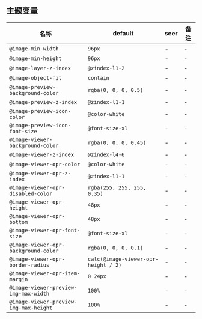 ## 主题变量

| 名称 | default | seer | 备注 |
| --- | --- | --- | --- |
| `@image-min-width` | `96px` | - | - |
| `@image-min-height` | `96px` | - | - |
| `@image-layer-z-index` | `@zindex-l1-2` | - | - |
| `@image-object-fit` | `contain` | - | - |
| `@image-preview-background-color` | `rgba(0, 0, 0, 0.5)` | - | - |
| `@image-preview-z-index` | `@zindex-l1-1` | - | - |
| `@image-preview-icon-color` | `@color-white` | - | - |
| `@image-preview-icon-font-size` | `@font-size-xl` | - | - |
| `@image-viewer-background-color` | `rgba(0, 0, 0, 0.45)` | - | - |
| `@image-viewer-z-index` | `@zindex-l4-6` | - | - |
| `@image-viewer-opr-color` | `@color-white` | - | - |
| `@image-viewer-opr-z-index` | `@zindex-l1-1` | - | - |
| `@image-viewer-opr-disabled-color` | `rgba(255, 255, 255, 0.35)` | - | - |
| `@image-viewer-opr-height` | `48px` | - | - |
| `@image-viewer-opr-bottom` | `48px` | - | - |
| `@image-viewer-opr-font-size` | `@font-size-xl` | - | - |
| `@image-viewer-opr-background-color` | `rgba(0, 0, 0, 0.1)` | - | - |
| `@image-viewer-opr-border-radius` | `calc(@image-viewer-opr-height / 2)` | - | - |
| `@image-viewer-opr-item-margin` | `0 24px` | - | - |
| `@image-viewer-preview-img-max-width` | `100%` | - | - |
| `@image-viewer-preview-img-max-height` | `100%` | - | - |
